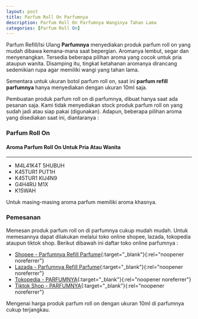```yaml
---
layout: post
title: Parfum Roll On Parfumnya
description: Parfum Roll On Parfumnya Wanginya Tahan Lama
categories: [Parfum Roll On]
---
```


Parfum Refill/Isi Ulang **Parfumnya** menyediakan produk parfum roll on yang mudah dibawa kemana-mana saat bepergian. Aromanya lembut, segar dan menyenangkan. Tersedia beberapa pilihan aroma yang cocok untuk pria ataupun wanita.
Disamping itu, tingkat ketahanan aromanya dirancang sedemikian rupa agar memiliki wangi yang tahan lama.

Sementara untuk ukuran botol parfum roll on, saat ini **parfum refill parfumnya** hanya menyediakan dengan ukuran 10ml saja.

Pembuatan produk parfum roll on di parfumnya, dibuat hanya saat ada pesanan saja. Kami tidak menyediakan stock produk parfum roll on yang sudah jadi atau siap pakai (digunakan).
Adapun, beberapa pilihan aroma yang disediakan saat ini, diantaranya :

### Parfum Roll On
#### Aroma Parfum Roll On Untuk Pria Atau Wanita
---
- M4L41K4T 5HUBUH
- K45TUR1 PUT1H
- K45TUR1 KIJ4N9
- G4H4RU M1X
- K15WAH

Untuk masing-masing aroma parfum memiliki aroma khasnya.

### Pemesanan

Memesan produk parfum roll on di parfumnya cukup mudah mudah. Untuk memesannya dapat dilakukan melalui toko online shopee, lazada, tokopedia ataupun tiktok shop.
Berikut dibawah ini daftar toko online parfumnya :

- [Shopee - Parfumnya Refill Parfume](https://shopee.co.id/parfumnyarefillparfume?categoryId=100630&entryPoint=ShopByPDP&itemId=24956456815){:target="_blank"}{:rel="noopener noreferrer"}
- [Lazada - Parfumnya Refill Parfume](https://www.lazada.co.id/shop/parfumnya-refill-parfume/?spm=a2o4j.pdp_revamp.seller.1.26906b849E2Tzw&itemId=7986024393&channelSource=pdp){:target="_blank"}{:rel="noopener noreferrer"}
- [Tokopedia - PARFUMNYA](https://www.tokopedia.com/parfumnya){:target="_blank"}{:rel="noopener noreferrer"}
- [Tiktok Shop - PARFUMNYA](https://vt.tokopedia.com/t/ZSFYpLrJD/){:target="_blank"}{:rel="noopener noreferrer"}

Mengenai harga produk parfum roll on dengan ukuran 10ml di parfumnya cukup terjangkau.



